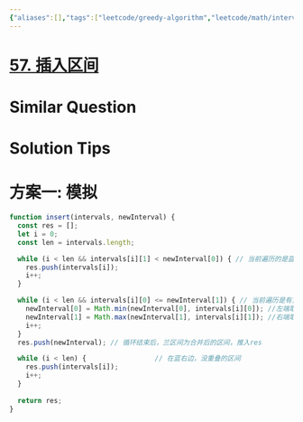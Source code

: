 ```yaml
---
{"aliases":[],"tags":["leetcode/greedy-algorithm","leetcode/math/interval"],"review-dates":[],"dg-publish":true,"difficulty":"medium","date-created":"2023-08-28-Mon, 9:10:13 am","date-modified":"2023-08-28-Mon, 9:10:34 am","permalink":"/programming/basic/leetcode/57. 插入区间/","dgPassFrontmatter":true}
---
```



# [57. 插入区间](https://leetcode.cn/problems/insert-interval/)

# Similar Question

# Solution Tips

# 方案一: 模拟

```js
function insert(intervals, newInterval) {
  const res = [];
  let i = 0;
  const len = intervals.length;

  while (i < len && intervals[i][1] < newInterval[0]) { // 当前遍历的是蓝左边的，不重叠的区间
    res.push(intervals[i]);
    i++;
  }

  while (i < len && intervals[i][0] <= newInterval[1]) { // 当前遍历是有重叠的区间
    newInterval[0] = Math.min(newInterval[0], intervals[i][0]); //左端取较小者，更新给兰区间的左端
    newInterval[1] = Math.max(newInterval[1], intervals[i][1]); //右端取较大者，更新给兰区间的右端
    i++;
  }
  res.push(newInterval); // 循环结束后，兰区间为合并后的区间，推入res

  while (i < len) {                 // 在蓝右边，没重叠的区间
    res.push(intervals[i]);
    i++;
  }
  
  return res;
}
```
